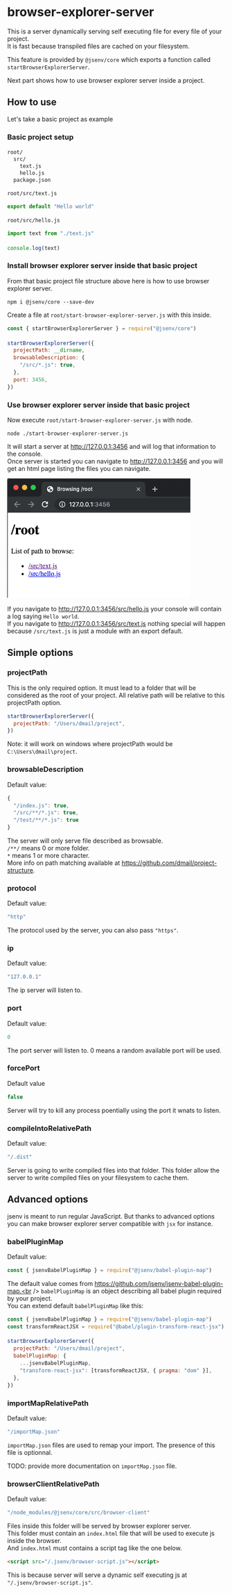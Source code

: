 # browser-explorer-server

This is a server dynamically serving self executing file for every file of your project.<br />
It is fast because transpiled files are cached on your filesystem.<br />

This feature is provided by `@jsenv/core` which exports a function called `startBrowserExplorerServer`.<br />

Next part shows how to use browser explorer server inside a project.

## How to use

Let's take a basic project as example

### Basic project setup

```
root/
  src/
    text.js
    hello.js
  package.json
```

`root/src/text.js`

```js
export default "Hello world"
```

`root/src/hello.js`

```js
import text from "./text.js"

console.log(text)
```

### Install browser explorer server inside that basic project

From that basic project file structure above here is how to use browser explorer server.

```shell
npm i @jsenv/core --save-dev
```

Create a file at `root/start-browser-explorer-server.js` with this inside.

```js
const { startBrowserExplorerServer } = require("@jsenv/core")

startBrowserExplorerServer({
  projectPath: __dirname,
  browsableDescription: {
    "/src/*.js": true,
  },
  port: 3456,
})
```

### Use browser explorer server inside that basic project

Now execute `root/start-browser-explorer-server.js` with node.

```shell
node ./start-browser-explorer-server.js
```

It will start a server at http://127.0.0.1:3456 and will log that information to the console.<br />
Once server is started you can navigate to http://127.0.0.1:3456 and you will get an html page listing the files you can navigate.

![explorer server chome screenshot](./explorer-server-chrome-screenshot.png)

If you navigate to http://127.0.0.1:3456/src/hello.js your console will contain a log saying `Hello world`.<br />
If you navigate to http://127.0.0.1:3456/src/text.js nothing special will happen because `/src/text.js` is just a module with an export default.

## Simple options

### projectPath

This is the only required option. It must lead to a folder that will be considered as the root of your project. All relative path will be relative to this projectPath option.

```js
startBrowserExplorerServer({
  projectPath: "/Users/dmail/project",
})
```

Note: it will work on windows where projectPath would be `C:\Users\dmail\project`.

### browsableDescription

Default value:

```js
{
  "/index.js": true,
  "/src/**/*.js": true,
  "/test/**/*.js": true
}
```

The server will only serve file described as browsable.<br />
`/**/` means 0 or more folder.<br />
`*` means 1 or more character.<br />
More info on path matching available at https://github.com/dmail/project-structure.

### protocol

Default value:

```js
"http"
```

The protocol used by the server, you can also pass `"https"`.

### ip

Default value:

```js
"127.0.0.1"
```

The ip server will listen to.

### port

Default value:

```js
0
```

The port server will listen to. 0 means a random available port will be used.

### forcePort

Default value

```js
false
```

Server will try to kill any process poentially using the port it wnats to listen.

### compileIntoRelativePath

Default value:

```js
"/.dist"
```

Server is going to write compiled files into that folder. This folder allow the server
to write compiled files on your filesystem to cache them.

## Advanced options

jsenv is meant to run regular JavaScript. But thanks to advanced options you can make browser explorer server compatible with `jsx` for instance.

### babelPluginMap

Default value:

```js
const { jsenvBabelPluginMap } = require("@jsenv/babel-plugin-map")
```

The default value comes from https://github.com/jsenv/jsenv-babel-plugin-map.<br />
`babelPluginMap` is an object describing all babel plugin required by your project.<br />
You can extend default `babelPluginMap` like this:

```js
const { jsenvBabelPluginMap } = require("@jsenv/babel-plugin-map")
const transformReactJSX = require("@babel/plugin-transform-react-jsx")

startBrowserExplorerServer({
  projectPath: "/Users/dmail/project",
  babelPluginMap: {
    ...jsenvBabelPluginMap,
    "transform-react-jsx": [transformReactJSX, { pragma: "dom" }],
  },
})
```

### importMapRelativePath

Default value:

```js
"/importMap.json"
```

`importMap.json` files are used to remap your import. The presence of this file is optionnal.

TODO: provide more documentation on `importMap.json` file.

### browserClientRelativePath

Default value:

```js
"/node_modules/@jsenv/core/src/browser-client"
```

Files inside this folder will be served by browser explorer server.<br />
This folder must contain an `index.html` file that will be used to execute js inside the browser.<br />
And `index.html` must contains a script tag like the one below.

```html
<script src="/.jsenv/browser-script.js"></script>
```

This is because server will serve a dynamic self executing js at `"/.jsenv/browser-script.js"`.
